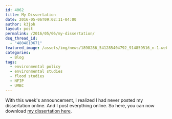 ```yaml
---
id: 4062
title: My Dissertation
date: 2016-05-06T09:02:11-04:00
author: k3jph
layout: post
permalink: /2016/05/06/my-dissertation/
dsq_thread_id:
  - "4804810671"
featured_image: /assets/img/news/1898286_541285404792_914859516_n-1.webp
categories:
  - Blog
tags:
  - environmental policy
  - environmental studies
  - flood studies
  - NFIP
  - UMBC
---
```

With this week's announcement, I realized I had never posted my dissertation online.  And I post everything online.  So here, you can now download [my dissertation here](/assets/docs/JHoward-Dissertation.pdf).
